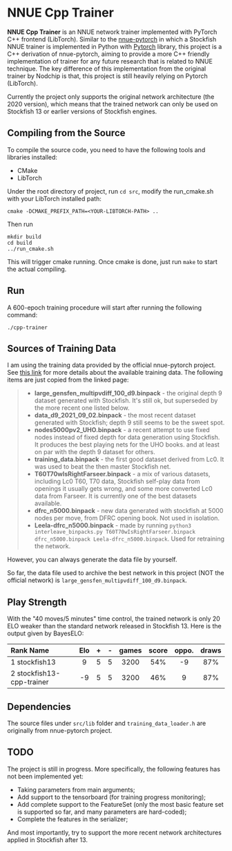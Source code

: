 # NNUE Cpp Trainer

**NNUE Cpp Trainer** is an NNUE network trainer implemented with PyTorch C++ frontend (LibTorch). Similar to the [nnue-pytorch](https://github.com/official-stockfish/nnue-pytorch) in which a Stockfish NNUE trainer is implemented in Python with [Pytorch]() library, this project is a C++ derivation of nnue-pytorch, aiming to provide a more C++ friendly implementation of trainer for any future research that is related to NNUE technique. The key difference of  this implementation from the original trainer by Nodchip is that, this project is still heavily relying on Pytorch (LibTorch).

Currently the project only supports the original network architecture (the 2020 version), which means that the trained network can only be used on Stockfish 13 or earlier versions of Stockfish engines.


## Compiling from the Source

To compile the source code, you need to have the following tools and libraries installed:
* CMake
* LibTorch

Under the root directory of project, run `cd src`, modify the run_cmake.sh with your LibTorch installed path:
```
cmake -DCMAKE_PREFIX_PATH=<YOUR-LIBTORCH-PATH> ..
```
Then run
```
mkdir build
cd build
../run_cmake.sh
```
This will trigger cmake running. Once cmake is done, just run `make` to start the actual compiling.

## Run

A 600-epoch training procedure will start after running the following command:
```
./cpp-trainer
```


## Sources of Training Data

I am using the training data provided by the official nnue-pytorch project. See [this link](https://github.com/official-stockfish/nnue-pytorch/wiki/Training-datasets) for more details about the available training data. The following items are just copied from the linked page:  

> * **large_gensfen_multipvdiff_100_d9.binpack** - the original depth 9 dataset generated with Stockfish. It's still ok, but superseded by the more recent one listed below.
> * **data_d9_2021_09_02.binpack** - the most recent dataset generated with Stockfish; depth 9 still seems to be the sweet spot.
> * **nodes5000pv2_UHO.binpack** - a recent attempt to use fixed nodes instead of fixed depth for data generation using Stockfish. It produces the best playing nets for the UHO books. and at least on par with the depth 9 dataset for others.
> * **training_data.binpack** - the first good dataset derived from Lc0. It was used to beat the then master Stockfish net.
> * **T60T70wIsRightFarseer.binpack** - a mix of various datasets, including Lc0 T60, T70 data, Stockfish self-play data from openings it usually gets wrong, and some more converted Lc0 data from Farseer. It is currently one of the best datasets available.
> * **dfrc_n5000.binpack** - new data generated with stockfish at 5000 nodes per move, from DFRC opening book. Not used in isolation.
> * **Leela-dfrc_n5000.binpack** - made by running `python3 interleave_binpacks.py T60T70wIsRightFarseer.binpack dfrc_n5000.binpack Leela-dfrc_n5000.binpack`. Used for retraining the network.

However, you can always generate the data file by yourself.

So far, the data file used to archive the best network in this project (NOT the official network) is `large_gensfen_multipvdiff_100_d9.binpack`.

## Play Strength

With the "40 moves/5 minutes" time control, the trained network is only 20 ELO weaker than the standard network released in Stockfish 13. Here is the output given by BayesELO:

| Rank Name | Elo | + | - | games | score | oppo. | draws |
| :-- | :--: | :--: | :--: | :--: | :--: | :--: | :--: |
|  1 stockfish13 | 	9 |	5 |	5 | 3200 |  54%	| -9 |  87% |
|  2 stockfish13-cpp-trainer |	-9	| 5	| 5  | 3200 |  46% | 9 |  87% |


## Dependencies

The source files under `src/lib` folder and `training_data_loader.h` are originally from nnue-pytorch project.

## TODO

The project is still in progress. More specifically, the following features has not been implemented yet:

* Taking parameters from main arguments;
* Add support to the tensorboard (for training progress monitoring);
* Add complete support to the FeatureSet (only the most basic feature set is supported so far, and many parameters are hard-coded);
* Complete the features in the serializer;

And most importantly, try to support the more recent network architectures applied in Stockfish after 13.
